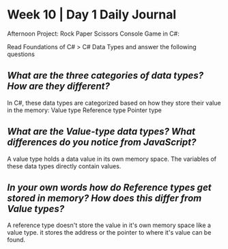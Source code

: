# Week 10 | Day 1 Daily Journal

Afternoon Project: Rock Paper Scissors Console Game in C#: 

Read Foundations of C# > C# Data Types and answer the following questions

## *What are the three categories of data types? How are they different?*
In C#, these data types are categorized based on how they store their value in the memory:
Value type
Reference type
Pointer type

## *What are the Value-type data types? What differences do you notice from JavaScript?*
A value type holds a data value in its own memory space. The variables of these data types directly contain values.

## *In your own words how do Reference types get stored in memory? How does this differ from Value types?*
A reference type doesn't store the value in it's own memory space like a value type. it stores the address or the pointer to where it's value can be found.





